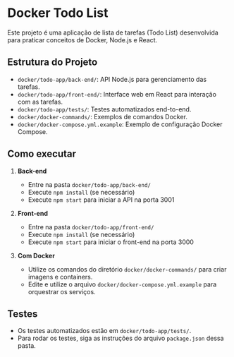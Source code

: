 # Docker Todo List

Este projeto é uma aplicação de lista de tarefas (Todo List) desenvolvida para praticar conceitos de Docker, Node.js e React.

## Estrutura do Projeto

- `docker/todo-app/back-end/`: API Node.js para gerenciamento das tarefas.
- `docker/todo-app/front-end/`: Interface web em React para interação com as tarefas.
- `docker/todo-app/tests/`: Testes automatizados end-to-end.
- `docker/docker-commands/`: Exemplos de comandos Docker.
- `docker/docker-compose.yml.example`: Exemplo de configuração Docker Compose.

## Como executar

1. **Back-end**

   - Entre na pasta `docker/todo-app/back-end/`
   - Execute `npm install` (se necessário)
   - Execute `npm start` para iniciar a API na porta 3001

2. **Front-end**

   - Entre na pasta `docker/todo-app/front-end/`
   - Execute `npm install` (se necessário)
   - Execute `npm start` para iniciar o front-end na porta 3000

3. **Com Docker**
   - Utilize os comandos do diretório `docker/docker-commands/` para criar imagens e containers.
   - Edite e utilize o arquivo `docker/docker-compose.yml.example` para orquestrar os serviços.

## Testes

- Os testes automatizados estão em `docker/todo-app/tests/`.
- Para rodar os testes, siga as instruções do arquivo `package.json` dessa pasta.
